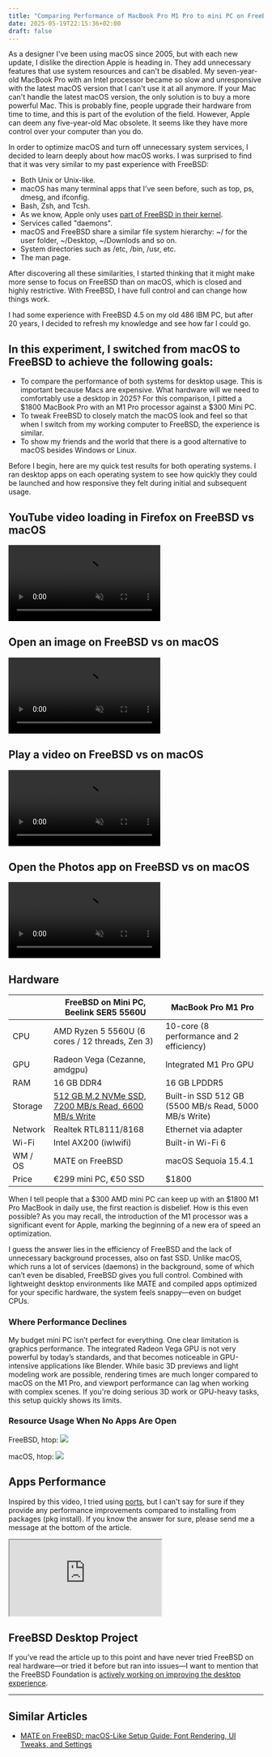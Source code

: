 ```yaml
---
title: "Comparing Performance of MacBook Pro M1 Pro to mini PC on FreeBSD"
date: 2025-05-19T22:15:36+02:00
draft: false
---
```


As a designer I've been using macOS since 2005, but with each new update, I dislike the direction Apple is heading in. They add unnecessary features that use system resources and can't be disabled. My seven-year-old MacBook Pro with an Intel processor became so slow and unresponsive with the latest macOS version that I can't use it at all anymore. If your Mac can't handle the latest macOS version, the only solution is to buy a more powerful Mac. This is probably fine, people upgrade their hardware from time to time, and this is part of the evolution of the field. However, Apple can deem any five-year-old Mac obsolete. It seems like they have more control over your computer than you do.

In order to optimize macOS and turn off unnecessary system services, I decided to learn deeply about how macOS works. I was surprised to find that it was very similar to my past experience with FreeBSD:

- Both Unix or Unix-like.
- macOS has many terminal apps that I've seen before, such as top, ps, dmesg, and ifconfig.
- Bash, Zsh, and Tcsh.
- As we know, Apple only uses [part of FreeBSD in their kernel](https://youtu.be/ton0ZaGKOsc?si=k0AB804p5UVxevEz). 
- Services called "daemons".
- macOS and FreeBSD share a similar file system hierarchy: ~/ for the user folder, ~/Desktop, ~/Downlods and so on.
- System directories such as /etc, /bin, /usr, etc.
- The man page.

After discovering all these similarities, I started thinking that it might make more sense to focus on FreeBSD than on macOS, which is closed and highly restrictive. With FreeBSD, I have full control and can change how things work.

I had some experience with FreeBSD 4.5 on my old 486 IBM PC, but after 20 years, I decided to refresh my knowledge and see how far I could go.

## In this experiment, I switched from macOS to FreeBSD to achieve the following goals:

- To compare the performance of both systems for desktop usage. This is important because Macs are expensive. What hardware will we need to comfortably use a desktop in 2025? For this comparison, I pitted a $1800 MacBook Pro with an M1 Pro processor against a $300 Mini PC.
- To tweak FreeBSD to closely match the macOS look and feel so that when I switch from my working computer to FreeBSD, the experience is similar.
- To show my friends and the world that there is a good alternative to macOS besides Windows or Linux.

Before I begin, here are my quick test results for both operating systems. I ran desktop apps on each operating system to see how quickly they could be launched and how responsive they felt during initial and subsequent usage.


## YouTube video loading in Firefox on FreeBSD vs macOS
<div class="break-inside-avoid rounded-md overflow-hidden mt-5" title="YouTube video loading in Firefox on FreeBSD vs macOS">
<video class="" loop muted playsinline controls>
    <source src="youtube.mp4" type="video/mp4">
    Your browser does not support the video tag.
</video>
</div>

## Open an image on FreeBSD vs on macOS
<div class="break-inside-avoid rounded-md overflow-hidden mt-5" title="Open an image on FreeBSD vs on macOS">
<video class="" loop muted playsinline controls>
    <source src="open-image.mp4" type="video/mp4">
    Your browser does not support the video tag.
</video>
</div>

## Play a video on FreeBSD vs on macOS
<div class="break-inside-avoid rounded-md overflow-hidden mt-5" title="Play a video on FreeBSD vs on macOS">
<video class="" loop muted playsinline controls>
    <source src="vlc.mp4" type="video/mp4">
    Your browser does not support the video tag.
</video>
</div>

## Open the Photos app on FreeBSD vs on macOS
<div class="break-inside-avoid rounded-md overflow-hidden mt-5" title="Open the Photos app on FreeBSD vs on macOS">
<video class="" loop muted playsinline controls>
    <source src="photos-app.mp4" type="video/mp4">
    Your browser does not support the video tag.
</video>
</div>

## Hardware

<table class="table-auto w-full text-left text-sm mt-10">
  <thead class="">
    <tr>
      <th class="border px-4 py-2"></th>
      <th class="border px-4 py-2">FreeBSD on Mini PC, Beelink SER5 5560U</th>
      <th class="border px-4 py-2">MacBook Pro M1 Pro</th>
    </tr>
  </thead>
  <tbody>
    <tr>
      <td class="border px-4 py-2">CPU</td>
      <td class="border px-4 py-2">AMD Ryzen 5 5560U (6 cores / 12 threads, Zen 3)</td>
      <td class="border px-4 py-2">10-core (8 performance and 2 efficiency)</td>
    </tr>
    <tr>
      <td class="border px-4 py-2">GPU</td>
      <td class="border px-4 py-2">Radeon Vega (Cezanne, amdgpu)</td>
      <td class="border px-4 py-2">Integrated M1 Pro GPU</td>
    </tr>
    <tr>
      <td class="border px-4 py-2">RAM</td>
      <td class="border px-4 py-2">16 GB DDR4</td>
      <td class="border px-4 py-2">16 GB LPDDR5</td>
    </tr>
    <tr>
      <td class="border px-4 py-2">Storage</td>
      <td class="border px-4 py-2"><a href="https://www.amazon.de/dp/B0C58GBT93?ref=ppx_yo2ov_dt_b_fed_asin_title&th=1" target="_blank">512 GB M.2 NVMe SSD, 7200 MB/s Read, 6600 MB/s Write</a></td>
      <td class="border px-4 py-2">Built-in SSD 512 GB (5500 MB/s Read, 5000 MB/s Write)</td>
    </tr>
    <tr>
      <td class="border px-4 py-2">Network</td>
      <td class="border px-4 py-2">Realtek RTL8111/8168</td>
      <td class="border px-4 py-2">Ethernet via adapter</td>
    </tr>
    <tr>
      <td class="border px-4 py-2">Wi-Fi</td>
      <td class="border px-4 py-2">Intel AX200 (iwlwifi)</td>
      <td class="border px-4 py-2">Built-in Wi-Fi 6</td>
    </tr>
    <tr>
      <td class="border px-4 py-2">WM / OS</td>
      <td class="border px-4 py-2">MATE on FreeBSD</td>
      <td class="border px-4 py-2">macOS Sequoia 15.4.1</td>
    </tr>
    <tr>
      <td class="border px-4 py-2">Price</td>
      <td class="border px-4 py-2">€299 mini PC, €50 SSD</td>
      <td class="border px-4 py-2">$1800</td>
    </tr>
  </tbody>
</table>

When I tell people that a $300 AMD mini PC can keep up with an $1800 M1 Pro MacBook in daily use, the first reaction is disbelief. How is this even possible? As you may recall, the introduction of the M1 processor was a significant event for Apple, marking the beginning of a new era of speed an optimization.

I guess the answer lies in the efficiency of FreeBSD and the lack of unnecessary background processes, also on fast SSD. Unlike macOS, which runs a lot of services (daemons) in the background, some of which can’t even be disabled, FreeBSD gives you full control. Combined with lightweight desktop environments like MATE and compiled apps optimized for your specific hardware, the system feels snappy—even on budget CPUs.

### Where Performance Declines

My budget mini PC isn’t perfect for everything. One clear limitation is graphics performance. The integrated Radeon Vega GPU is not very powerful by today’s standards, and that becomes noticeable in GPU-intensive applications like Blender. While basic 3D previews and light modeling work are possible, rendering times are much longer compared to macOS on the M1 Pro, and viewport performance can lag when working with complex scenes. If you're doing serious 3D work or GPU-heavy tasks, this setup quickly shows its limits.

### Resource Usage When No Apps Are Open

FreeBSD, htop:
![](./htop-freebsd.png)

macOS, htop:
![](./htop-macos.png)


## Apps Performance

Inspired by this video, I tried using [ports](https://docs.freebsd.org/en/books/handbook/ports/#ports-using), but I can't say for sure if they provide any performance improvements compared to installing from packages (pkg install). If you know the answer for sure, please send me a message at the bottom of the article.

<div class="relative w-full pt-[56.25%]">
  <iframe
    class="absolute top-0 left-0 w-full h-full"
    src="https://www.youtube.com/embed/zboBAUOhyws?si=Bqwdt2f3IoYotwo8"
    title="YouTube video player"
    allow="accelerometer; autoplay; clipboard-write; encrypted-media; gyroscope; picture-in-picture; web-share"
    referrerpolicy="strict-origin-when-cross-origin"
    allowfullscreen>
  </iframe>
</div>

## FreeBSD Desktop Project

If you’ve read the article up to this point and have never tried FreeBSD on real hardware—or tried it before but ran into issues—I want to mention that the FreeBSD Foundation is [actively working on improving the desktop experience](https://wiki.freebsd.org/LaptopDesktopWorkingGroup).

---

## Similar Articles

- [MATE on FreeBSD: macOS-Like Setup Guide: Font Rendering, UI Tweaks, and Settings](https://interfacecraft.online/blog/2025/mate-on-freebsd-macos-like-setup-guide-font-rendering-ui-tweaks-and-settings/)
